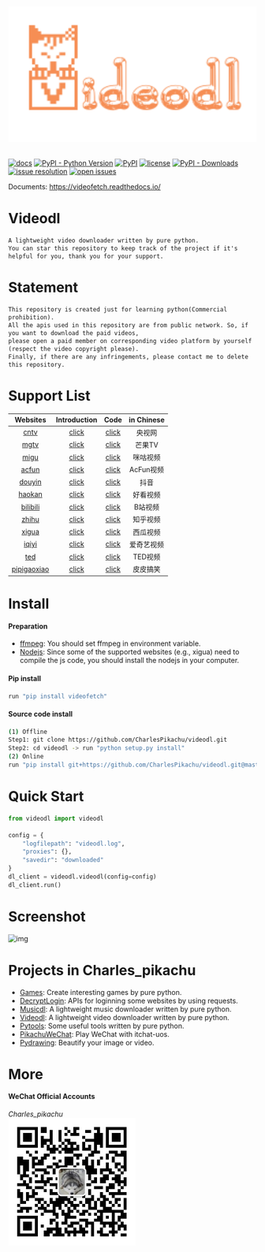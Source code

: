 <div align="center">
  <img src="./docs/logo.png" width="600"/>
</div>
<br />

[![docs](https://img.shields.io/badge/docs-latest-blue)](https://videofetch.readthedocs.io/)
[![PyPI - Python Version](https://img.shields.io/pypi/pyversions/videofetch)](https://pypi.org/project/videofetch/)
[![PyPI](https://img.shields.io/pypi/v/videofetch)](https://pypi.org/project/videofetch)
[![license](https://img.shields.io/github/license/CharlesPikachu/videodl.svg)](https://github.com/CharlesPikachu/videodl/blob/master/LICENSE)
[![PyPI - Downloads](https://pepy.tech/badge/videofetch)](https://pypi.org/project/videofetch/)
[![issue resolution](https://isitmaintained.com/badge/resolution/CharlesPikachu/videodl.svg)](https://github.com/CharlesPikachu/videodl/issues)
[![open issues](https://isitmaintained.com/badge/open/CharlesPikachu/videodl.svg)](https://github.com/CharlesPikachu/videodl/issues)

Documents: https://videofetch.readthedocs.io/


# Videodl
```
A lightweight video downloader written by pure python.
You can star this repository to keep track of the project if it's helpful for you, thank you for your support.
```


# Statement
```
This repository is created just for learning python(Commercial prohibition).
All the apis used in this repository are from public network. So, if you want to download the paid videos, 
please open a paid member on corresponding video platform by yourself (respect the video copyright please).
Finally, if there are any infringements, please contact me to delete this repository.
```


# Support List
| Websites                                                   | Introduction                                               | Code                                                   |  in Chinese   |
| :----:                                                     | :----:                                                     | :----:                                                 |  :----:       |
| [cntv](https://v.cctv.com/)                                | [click](https://mp.weixin.qq.com/s/xjl7SLEOlEbYu3d8RHZaGQ) | [click](./videodl/modules/sources/cntv.py)             |  央视网       |
| [mgtv](https://www.mgtv.com/)                              | [click](https://mp.weixin.qq.com/s/H4w-wjMqi44uNTynGfkKvw) | [click](./videodl/modules/sources/mgtv.py)             |  芒果TV       |
| [migu](https://www.migu.cn/video.html)                     | [click](https://mp.weixin.qq.com/s/H4w-wjMqi44uNTynGfkKvw) | [click](./videodl/modules/sources/migu.py)             |  咪咕视频     |
| [acfun](https://www.acfun.cn/)                             | [click](https://mp.weixin.qq.com/s/H4w-wjMqi44uNTynGfkKvw) | [click](./videodl/modules/sources/acfun.py)            |  AcFun视频    |
| [douyin](https://www.douyin.com/)                          | [click](https://mp.weixin.qq.com/s/7N4pt1kLnVEJlve75zpdwA) | [click](./videodl/modules/sources/douyin.py)           |  抖音         |
| [haokan](https://haokan.baidu.com/)                        | [click](https://mp.weixin.qq.com/s/H4w-wjMqi44uNTynGfkKvw) | [click](./videodl/modules/sources/haokan.py)           |  好看视频     |
| [bilibili](https://www.bilibili.com/)                      | [click](https://mp.weixin.qq.com/s/yNUhMlRs5N4iUfpmo2LXMA) | [click](./videodl/modules/sources/bilibili.py)         |  B站视频      |
| [zhihu](https://www.zhihu.com/)                            | [click](https://mp.weixin.qq.com/s/yNUhMlRs5N4iUfpmo2LXMA) | [click](./videodl/modules/sources/zhihu.py)            |  知乎视频     |
| [xigua](https://www.ixigua.com/?wid_try=1)                 | [click](https://mp.weixin.qq.com/s/yNUhMlRs5N4iUfpmo2LXMA) | [click](./videodl/modules/sources/xigua.py)            |  西瓜视频     |
| [iqiyi](https://www.iqiyi.com/)                            | [click](https://mp.weixin.qq.com/s/yNUhMlRs5N4iUfpmo2LXMA) | [click](./videodl/modules/sources/iqiyi.py)            |  爱奇艺视频   |
| [ted](https://www.ted.com/)                                | [click]()                                                  | [click](./videodl/modules/sources/ted.py)              |  TED视频      |
| [pipigaoxiao](https://h5.ippzone.com/pp/post/78266943052)  | [click]()                                                  | [click](./videodl/modules/sources/pipigaoxiao.py)      |  皮皮搞笑     |


# Install

#### Preparation
- [ffmpeg](https://ffmpeg.org/): You should set ffmpeg in environment variable.
- [Nodejs](https://nodejs.org/en/): Since some of the supported websites (e.g., xigua) need to compile the js code, you should install the nodejs in your computer.

#### Pip install
```sh
run "pip install videofetch"
```

#### Source code install
```sh
(1) Offline
Step1: git clone https://github.com/CharlesPikachu/videodl.git
Step2: cd videodl -> run "python setup.py install"
(2) Online
run "pip install git+https://github.com/CharlesPikachu/videodl.git@master"
```


# Quick Start
```python
from videodl import videodl

config = {
    "logfilepath": "videodl.log",
    "proxies": {},
    "savedir": "downloaded"
}
dl_client = videodl.videodl(config=config)
dl_client.run()
```


# Screenshot
![img](./docs/screenshot.gif)


# Projects in Charles_pikachu
- [Games](https://github.com/CharlesPikachu/Games): Create interesting games by pure python.
- [DecryptLogin](https://github.com/CharlesPikachu/DecryptLogin): APIs for loginning some websites by using requests.
- [Musicdl](https://github.com/CharlesPikachu/musicdl): A lightweight music downloader written by pure python.
- [Videodl](https://github.com/CharlesPikachu/videodl): A lightweight video downloader written by pure python.
- [Pytools](https://github.com/CharlesPikachu/pytools): Some useful tools written by pure python.
- [PikachuWeChat](https://github.com/CharlesPikachu/pikachuwechat): Play WeChat with itchat-uos.
- [Pydrawing](https://github.com/CharlesPikachu/pydrawing): Beautify your image or video.


# More
#### WeChat Official Accounts
*Charles_pikachu*  
![img](./docs/pikachu.jpg)